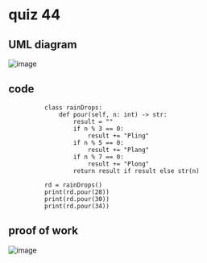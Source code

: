 # quiz 44

## UML diagram
![image](https://github.com/user-attachments/assets/6168653d-adf5-481d-b0d6-019ea5cf12d7)

## code
              class rainDrops:
                  def pour(self, n: int) -> str:
                      result = ""
                      if n % 3 == 0:
                          result += "Pling"
                      if n % 5 == 0:
                          result += "Plang"
                      if n % 7 == 0:
                          result += "Plong"
                      return result if result else str(n)
              
              rd = rainDrops()
              print(rd.pour(28))
              print(rd.pour(30))
              print(rd.pour(34))

## proof of work
![image](https://github.com/user-attachments/assets/593c012e-75c1-4b71-9573-5dd56e592523)

